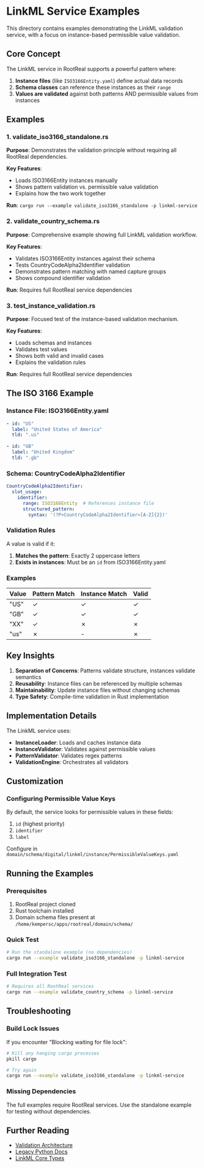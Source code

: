 # LinkML Service Examples

This directory contains examples demonstrating the LinkML validation service, with a focus on instance-based permissible value validation.

## Core Concept

The LinkML service in RootReal supports a powerful pattern where:
1. **Instance files** (like `ISO3166Entity.yaml`) define actual data records
2. **Schema classes** can reference these instances as their `range`
3. **Values are validated** against both patterns AND permissible values from instances

## Examples

### 1. validate_iso3166_standalone.rs

**Purpose**: Demonstrates the validation principle without requiring all RootReal dependencies.

**Key Features**:
- Loads ISO3166Entity instances manually
- Shows pattern validation vs. permissible value validation
- Explains how the two work together

**Run**: `cargo run --example validate_iso3166_standalone -p linkml-service`

### 2. validate_country_schema.rs

**Purpose**: Comprehensive example showing full LinkML validation workflow.

**Key Features**:
- Validates ISO3166Entity instances against their schema
- Tests CountryCodeAlpha2Identifier validation
- Demonstrates pattern matching with named capture groups
- Shows compound identifier validation

**Run**: Requires full RootReal service dependencies

### 3. test_instance_validation.rs

**Purpose**: Focused test of the instance-based validation mechanism.

**Key Features**:
- Loads schemas and instances
- Validates test values
- Shows both valid and invalid cases
- Explains the validation rules

**Run**: Requires full RootReal service dependencies

## The ISO 3166 Example

### Instance File: ISO3166Entity.yaml

```yaml
- id: "US"
  label: "United States of America"
  tld: ".us"
  
- id: "GB" 
  label: "United Kingdom"
  tld: ".gb"
```

### Schema: CountryCodeAlpha2Identifier

```yaml
CountryCodeAlpha2Identifier:
  slot_usage:
    identifier:
      range: ISO3166Entity  # References instance file
      structured_pattern:
        syntax: '(?P<CountryCodeAlpha2Identifier>[A-Z]{2})'
```

### Validation Rules

A value is valid if it:
1. **Matches the pattern**: Exactly 2 uppercase letters
2. **Exists in instances**: Must be an `id` from ISO3166Entity.yaml

### Examples

| Value | Pattern Match | Instance Match | Valid |
|-------|--------------|----------------|-------|
| "US"  | ✓            | ✓              | ✓     |
| "GB"  | ✓            | ✓              | ✓     |
| "XX"  | ✓            | ✗              | ✗     |
| "us"  | ✗            | -              | ✗     |

## Key Insights

1. **Separation of Concerns**: Patterns validate structure, instances validate semantics
2. **Reusability**: Instance files can be referenced by multiple schemas
3. **Maintainability**: Update instance files without changing schemas
4. **Type Safety**: Compile-time validation in Rust implementation

## Implementation Details

The LinkML service uses:
- **InstanceLoader**: Loads and caches instance data
- **InstanceValidator**: Validates against permissible values
- **PatternValidator**: Validates regex patterns
- **ValidationEngine**: Orchestrates all validators

## Customization

### Configuring Permissible Value Keys

By default, the service looks for permissible values in these fields:
1. `id` (highest priority)
2. `identifier`
3. `label`

Configure in `domain/schema/digital/linkml/instance/PermissibleValueKeys.yaml`

## Running the Examples

### Prerequisites

1. RootReal project cloned
2. Rust toolchain installed
3. Domain schema files present at `/home/kempersc/apps/rootreal/domain/schema/`

### Quick Test

```bash
# Run the standalone example (no dependencies)
cargo run --example validate_iso3166_standalone -p linkml-service
```

### Full Integration Test

```bash
# Requires all RootReal services
cargo run --example validate_country_schema -p linkml-service
```

## Troubleshooting

### Build Lock Issues

If you encounter "Blocking waiting for file lock":
```bash
# Kill any hanging cargo processes
pkill cargo

# Try again
cargo run --example validate_iso3166_standalone -p linkml-service
```

### Missing Dependencies

The full examples require RootReal services. Use the standalone example for testing without dependencies.

## Further Reading

- [Validation Architecture](../../../../domain/schema/docs/VALIDATION_ARCHITECTURE.md)
- [Legacy Python Docs](../../../../domain/schema/docs/legacy/)
- [LinkML Core Types](../../linkml-core/src/types.rs)